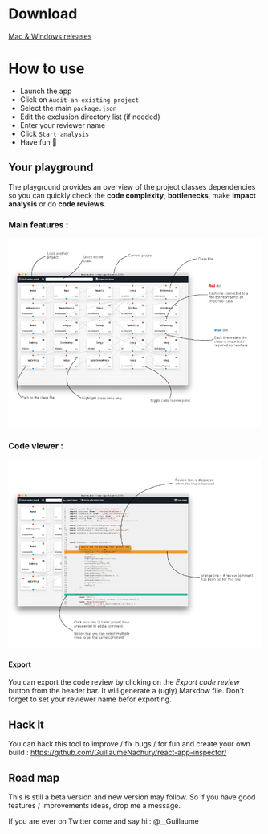 # Download
[Mac & Windows releases](https://github.com/GuillaumeNachury/react-app-inspector/releases)

# How to use
* Launch the app
* Click on `Audit an existing project`
* Select the main `package.json`
* Edit the exclusion directory list (if needed)
* Enter your reviewer name
* Click `Start analysis`
* Have fun :rocket:

## Your playground

The playground provides an overview of the project classes dependencies so you can quickly check the __code complexity__, __bottlenecks__, make __impact analysis__ or do __code reviews__.

### Main features :
![GitHub Logo](./screenshots/features.jpg)

### Code viewer :
![GitHub Logo](./screenshots/review.jpg)

#### Export
You can export the code review by clicking on the _Export code review_ button from the header bar. It will generate a (ugly) Markdow file.
Don't forget to set your reviewer name befor exporting.


## Hack it
You can hack this tool to improve / fix bugs / for fun and create your own build : https://github.com/GuillaumeNachury/react-app-inspector/


## Road map
This is still a beta version and new version may follow. So if you have good features / improvements ideas, drop me a message.


If you are ever on Twitter come and say hi : @__Guillaume